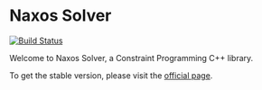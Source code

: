 # Naxos Solver #

[![Build Status](https://travis-ci.org/pothitos/naxos-solver.svg?branch=master)](https://travis-ci.org/pothitos/naxos-solver)

Welcome to Naxos Solver, a Constraint Programming C++ library.

To get the stable version, please visit the
[official page](http://di.uoa.gr/~pothitos/naxos).
